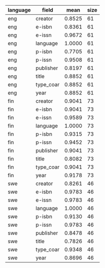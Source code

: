 | language   | field     |   mean |   size |
|------------|-----------|--------|--------|
| eng        | creator   | 0.8525 |     61 |
| eng        | e-isbn    | 0.8361 |     61 |
| eng        | e-issn    | 0.9672 |     61 |
| eng        | language  | 1.0000 |     61 |
| eng        | p-isbn    | 0.7705 |     61 |
| eng        | p-issn    | 0.9508 |     61 |
| eng        | publisher | 0.8197 |     61 |
| eng        | title     | 0.8852 |     61 |
| eng        | type_coar | 0.8852 |     61 |
| eng        | year      | 0.8852 |     61 |
| fin        | creator   | 0.9041 |     73 |
| fin        | e-isbn    | 0.9041 |     73 |
| fin        | e-issn    | 0.9589 |     73 |
| fin        | language  | 1.0000 |     73 |
| fin        | p-isbn    | 0.9315 |     73 |
| fin        | p-issn    | 0.9452 |     73 |
| fin        | publisher | 0.9041 |     73 |
| fin        | title     | 0.8082 |     73 |
| fin        | type_coar | 0.9041 |     73 |
| fin        | year      | 0.9178 |     73 |
| swe        | creator   | 0.8261 |     46 |
| swe        | e-isbn    | 0.9783 |     46 |
| swe        | e-issn    | 0.9783 |     46 |
| swe        | language  | 1.0000 |     46 |
| swe        | p-isbn    | 0.9130 |     46 |
| swe        | p-issn    | 0.9783 |     46 |
| swe        | publisher | 0.8478 |     46 |
| swe        | title     | 0.7826 |     46 |
| swe        | type_coar | 0.9348 |     46 |
| swe        | year      | 0.8696 |     46 |
